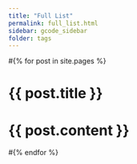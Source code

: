 ```yaml
---
title: "Full List"
permalink: full_list.html
sidebar: gcode_sidebar
folder: tags
---
```


#{% for post in site.pages %}
#  {{ post.title }} 
#  {{ post.content }}
#{% endfor %}
